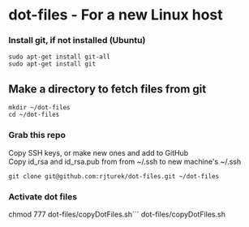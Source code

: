 # dot-files - For a new Linux host

### Install git, if not installed  (Ubuntu)
```
sudo apt-get install git-all
sudo apt-get install git
```

## Make a directory to fetch files from git
```
mkdir ~/dot-files
cd ~/dot-files
```
### Grab this repo
Copy SSH keys, or make new ones and add to GitHub  
Copy id_rsa and id_rsa.pub from from ~/.ssh to new machine's ~/.ssh 
```
git clone git@github.com:rjturek/dot-files.git ~/dot-files
```
### Activate dot files
chmod 777 dot-files/copyDotFiles.sh```
dot-files/copyDotFiles.sh
```


